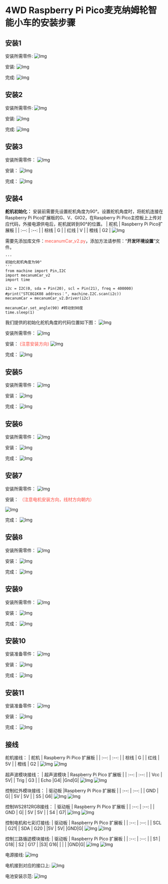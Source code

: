 # 4WD Raspberry Pi Pico麦克纳姆轮智能小车的安装步骤

## 安装1

安装所需零件:
![Img](./media/a108b5aa0cd622bdcf2e4bd0081a9f9d.png)

安装:
![Img](./media/af30e1eb79927fcaf046599841a714d1.png)

完成:
![Img](./media/31a0c112d0e5940dfe5b93f3a722bc29.png)

## 安装2

安装所需零件:
![Img](./media/f65ceee3ed6970021dbb09348438347e.png)

安装:
![Img](./media/5d4adb5ed864b30fe0e418abdd802b6f.png)

完成:
![Img](./media/2c84c18b96952e62020ac8385f08aa48.png)

## 安装3

安装所需零件：
![Img](./media/dffc68bb48759c1f184f870cb6727198.png)

安装：
![Img](./media/e8968d6dd83418f2e529c855acf39bc4.png)

完成：
![Img](./media/bab661b1a63fb1deeb08dc304d1cecc0.png)

## 安装4

**舵机初始化：**
安装前需要先设置舵机角度为90°。设置舵机角度时，将舵机连接在Raspberry Pi Pico扩展板的G、V、GIO2，在Raspberry Pi Pico主控板上上传对应代码，外接电源供电后，舵机就转到90°的位置。
| 舵机 | Raspberry Pi Pico扩展板 |
| :--: | :--: |
| 棕线 | G |
| 红线 | V |
| 橙线 | G2 |
![Img](./media/467fad21c91e80f72fea47f8f38abbc6.png)

需要先添加库文件：<span style="color: rgb(255, 76, 65);">mecanumCar_v2.py</span>，添加方法请参照：“**开发环境设置**”文件。
```
'''
初始化舵机角度为90°
'''
from machine import Pin,I2C
import mecanumCar_v2
import time

i2c = I2C(0, sda = Pin(20), scl = Pin(21), freq = 400000)
#print("STC8G1K08 address：", machine.I2C.scan(i2c))
mecanumCar = mecanumCar_v2.Driver(i2c)

mecanumCar.set_angle(90) #转动到90度
time.sleep(1)

```
我们提供的初始化舵机角度的代码位置如下图：
![Img](./media/a3c158722dbb07e1d82b1452644304b5.png)

安装所需零件：
![Img](./media/a6273f2838f9b23717db9682651e79a1.png)

安装：
<span style="color: rgb(255, 76, 65);">(注意安装方向)</span>
![Img](./media/822d76ff8a2d5a7373c1604ae6211eea.png)

完成：
![Img](./media/81edd32173751ca1b74bbc0c145b89ae.png)

## 安装5

安装所需零件：
![Img](./media/ca601e4d62ee01d3d66fbe346b31dfc7.png)

安装：
![Img](./media/52d44f6e974586645207096db0b64fc8.png)

完成：
![Img](./media/f635ebcd790ae8799c153c9d1adcdd32.png)

## 安装6

安装所需零件：
![Img](./media/371e2969a28003a85e7cbec00079d39d.png)

安装：
![Img](./media/d6c895df17a35c71af94381e002824c4.png)

完成：
![Img](./media/15f3b5037f8ee903fac5e4a70e0e549d.png)

## 安装7

安装所需零件：
![Img](./media/30ecef73107aafc1ace9b986f20d6886.png)

安装：
<span style="color: rgb(255, 76, 65);">（注意电机安装方向，线材方向朝内）</span>

![Img](./media/79fbd9f4d559f4b93f0be021764920a0.png)

完成：
![Img](./media/3c723ede4dc593de328226793e206cd8.png)

## 安装8

安装所需零件：
![Img](./media/eb96fb06bb13ab417ac6dad3b8229527.png)

安装：
![Img](./media/8d7c3766edcad436f9c34077c8a4b249.png)

完成：
![Img](./media/fae0827e3152d784b74ec0a8c2015394.png)

## 安装9

安装所需零件：
![Img](./media/bbe81bf5cf74c3e416b50239b416eb67.png)

安装：
![Img](./media/5e5f37e9191d64ed535e812a71d2ecb8.png)

完成：
![Img](./media/42719cbbe0dd9e648eef7caa6acbc6a1.png)

## 安装10

安装准备零件：
![Img](./media/daaa045fc53ebf187bfc10d1868e2aa8.png)

安装：
![Img](./media/6c0b75d4e039cfb70aa8e8dcbb8ad632.png)

完成：
![Img](./media/5ad6a165b6b3972809051c7aca97beb4.png)

## 安装11

安装准备零件：
![Img](./media/933ca34b37235c4881949ef8ce8bbbd9.png)

安装：
![Img](./media/738807793b2f10696b5581c7f1f6b193.png)

完成：
![Img](./media/30584e7bab2c3e3b4f0287466693ae99.png)

## 接线

舵机接线：
| 舵机 | Raspberry Pi Pico 扩展板 |
| :--: | :--: |
| 棕线 | G |
| 红线 | 5V |
| 橙线 | G2 |
![Img](./media/467fad21c91e80f72fea47f8f38abbc6.png)
![Img](./media/14771ab5bd1148aa86ad49349bae9bc9.png)

超声波模块接线：
| 超声波模块 | Raspberry Pi Pico 扩展板 |
| :--: | :--: |
| Vcc | 5V|
| Trig | G3 |
| Echo |G4|
|Gnd|G|
![Img](./media/87c137c8c7301fa4c6ac5c81911786dc.png)
![Img](./media/599c989627c0fef3eef0ee4a7146d6d6.png)

控制红外模块接线：
| 驱动板 |Raspberry Pi Pico 扩展板 |
| :--: | :--: |
| GND | G|
| 5V | 5V |
| S5 | G6|
![Img](./media/290709948855e2b9e1296e3775283d08.png)
![Img](./media/e63531b6709f5007f4a31d57f052696e.png)

控制WS2812RGB接线：
| 驱动板 | Raspberry Pi Pico 扩展板 |
| :--: | :--: |
| GND | G|
| 5V | 5V |
| S4 | G7|
![Img](./media/9ed485f70ceb0084fa5bcade5057a14f.png)
![Img](./media/1b8b7fd37446b8426e32789859a4c9f4.png)

控制电机和七彩灯接线:
| 驱动板 | Raspberry Pi Pico 扩展板 |
| :--: | :--: |
| SCL | G21|
| SDA | G20 |
|5V | 5V|
|GND|G|
![Img](./media/fee7861fd52bcfa568e1e6fc0994880a.png)
![Img](./media/97bab3d446890a38e5d4af5539909055.png)

控制三路循迹模块接线:
| 驱动板 | Raspberry Pi Pico 扩展板 |
| :--: | :--: |
| S1 | G18|
| S2 | G17 |
|S3| G16|
| | |
|GND|G|
![Img](./media/875f676b8a7fa089085243faf2c14d7a.png)
![Img](./media/f8acc681d0622e30d384fe993ede4bb4.png)

电源接线:
![Img](./media/e48d3e76a8a0c8410c31497d97967272.png)

电机接到对应的接口上:
![Img](./media/716ba73134597d9f429d5c8b3ec1d148.png)

电池安装示范:
![Img](./media/4060740fcb686ec8ae5eff3420937538.png)


